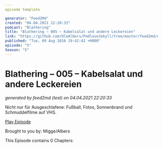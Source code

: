 ```yaml
---
episode template

generator: "Feed2Md"
created: "04.04.2021 22:20:33"
podcast: "Blathering"
title: "Blathering – 005 – Kabelsalat und andere Leckereien"
link: "https://github.com/OleAlbers/PodloveJekyll/tree/master/feed2md/example/export/seasons/1/2016/8/Blathering___005___Kabelsalat_und_andere_Leckereien.md"
published: "Tue, 09 Aug 2016 19:42:42 +0000"
episode: "5"
Season: "5"
---
```


# Blathering – 005 – Kabelsalat und andere Leckereien
_generated by feed2md (test) on 04.04.2021 22:20:33_

Nicht nur für Ausgeschlafene: Fußball, Fotos, Sonnenbrand und Schmuddelfilme auf VHS.

[Play Episode](https://www.blathering.de/podlove/file/62/s/feed/c/mp3/blathering_005.mp3)

Brought to you by: Migge/Albers

This Episode contains 0 Chapters:




